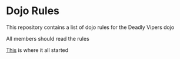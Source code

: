 Dojo Rules
==========

This repository contains a list of dojo rules for the Deadly Vipers dojo

All members should read the rules

[This](https://github.com/deadlyvipers) is where it all started
